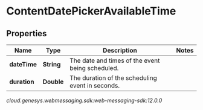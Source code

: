 # ContentDatePickerAvailableTime


## Properties

| Name | Type | Description | Notes |
| ------------ | ------------- | ------------- | ------------- |
| **dateTime** | **String** | The date and times of the event being scheduled. |  |
| **duration** | **Double** | The duration of the scheduling event in seconds. |  |




_cloud.genesys.webmessaging.sdk:web-messaging-sdk:12.0.0_
